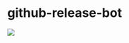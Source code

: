 # github-release-bot
![](https://github.com/Ivan-Feofanov/github-release-bot/workflows/check/badge.svg)